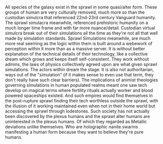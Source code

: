 
All species of the galaxy exist in the sprawl in some quasi/alter form.  These groups of human are very culturally removed, much more so than the custodian simulcra that referenced 22nd-23rd century Vanguard humanity.  The sprawl simulacra meanwhile, referenced prehistoric humanity on a much longer time frame and with far more nuance/detail.  Custodian virtual simulcra break out of their simulations all the time as they're not all that well made by simulation standards.  Sprawl Simulations meanwhile, are much more real seeming as the logic within them is built around a webework of perception within it more than as a massive server.  It is without better explanation of the technical details of their technology, like a collective dream which grows and keeps itself self-consistent.   They work without admins, the laws of physics collectively agreed upon are what given sprawl simulations.  The actors within dream the stage.  It is also not authoritarian, ways out of the "simulation" (if it makes sense to even use that term, they don't really have such clear barriers).  The implications of animist theologies governing simulations in human populated realms meant one saw tech develop on magical terms where fertility rituals actually worker and blood powered spaceships existed.  And such empires would find themselves in the post-rupture sprawl finding their tech worthless outside the sprawl, with the illusion of it working maintained even when not in their home world but accessing the sprawl through lodestones.  Such society has not actually been discovered by the plexus humans and the sprawl alter humans are uninterested in the plexus humans.  Of which they regarded as Metallic deviations unlike themselves.  Who are holographic nanite swarms manifesting a human form because they want to believe they're pure humans.